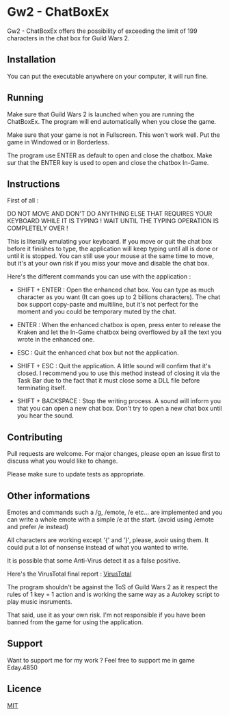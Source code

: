 # Gw2 - ChatBoxEx

Gw2 - ChatBoxEx offers the possibility of exceeding the limit of 199 characters in the chat box for Guild Wars 2. 

## Installation

You can put the executable anywhere on your computer, it will run fine.

## Running

Make sure that Guild Wars 2 is launched when you are running the ChatBoxEx. The program will end automatically when you close the game.

Make sure that your game is not in Fullscreen. This won't work well. Put the game in Windowed or in Borderless.

The program use ENTER as default to open and close the chatbox. Make sur that the ENTER key is used to open and close the chatbox In-Game.

## Instructions

First of all :

DO NOT MOVE AND DON'T DO ANYTHING ELSE THAT REQUIRES YOUR KEYBOARD WHILE IT IS TYPING ! WAIT UNTIL THE TYPING OPERATION IS COMPLETELY OVER !

This is literally emulating your keyboard. If you move or quit the chat box before it finishes to type, the application will keep typing until all is done or until it is stopped.
You can still use your mouse at the same time to move, but it's at your own risk if you miss your move and disable the chat box.

Here's the different commands you can use with the application :

- SHIFT + ENTER : Open the enhanced chat box. You can type as much character as you want (It can goes up to 2 billions characters). The chat box support copy-paste and multiline, but it's not perfect for the moment and you could be temporary muted by the chat.

- ENTER : When the enhanced chatbox is open, press enter to release the Kraken and let the In-Game chatbox being overflowed by all the text you wrote in the enhanced one.

- ESC : Quit the enhanced chat box but not the application.

- SHIFT + ESC : Quit the application. A little sound will confirm that it's closed. I recommend you to use this method instead of closing it via the Task Bar due to the fact that it must close some a DLL file before terminating itself.

- SHIFT + BACKSPACE : Stop the writing process. A sound will inform you that you can open a new chat box. Don't try to open a new chat box until you hear the sound.

## Contributing
Pull requests are welcome. For major changes, please open an issue first to discuss what you would like to change.

Please make sure to update tests as appropriate.

## Other informations

Emotes and commands such a /g, /emote, /e etc... are implemented and you can write a whole emote with a simple /e at the start. (avoid using /emote and prefer /e instead)

All characters are working except '{' and '}', please, avoir using them. It could put a lot of nonsense instead of what you wanted to write.

It is possible that some Anti-Virus detect it as a false positive.

Here's the VirusTotal final report : [VirusTotal](https://www.virustotal.com/gui/file/f06530f33b019afe438d58317f5905fa670c256347bb5459d8f10804a902c6a5/detection)

The program shouldn't be against the ToS of Guild Wars 2 as it respect the rules of 1 key = 1 action and is working the same way as a Autokey script to play music insruments.

That said, use it as your own risk. I'm not responsible if you have been banned from the game for using the application.

## Support

Want to support me for my work ? Feel free to support me in game Eday.4850

## Licence
[MIT](https://choosealicense.com/licenses/mit/)
